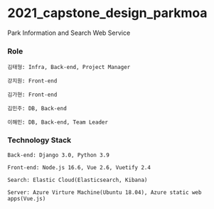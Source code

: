 # 2021_capstone_design_parkmoa
Park Information and Search Web Service

### Role
```
김태형: Infra, Back-end, Project Manager

강지원: Front-end

김가현: Front-end

김민주: DB, Back-end

이해민: DB, Back-end, Team Leader
```

### Technology Stack
```
Back-end: Django 3.0, Python 3.9

Front-end: Node.js 16.6, Vue 2.6, Vuetify 2.4 

Search: Elastic Cloud(Elasticsearch, Kibana)

Server: Azure Virture Machine(Ubuntu 18.04), Azure static web apps(Vue.js)
```

